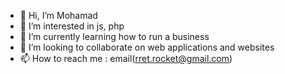 - 👋 Hi, I’m Mohamad
- 👀 I’m interested in js, php
- 🌱 I’m currently learning how to run a business
- 💞️ I’m looking to collaborate on web applications and websites
- 📫 How to reach me : email(rret.rocket@gmail.com)
